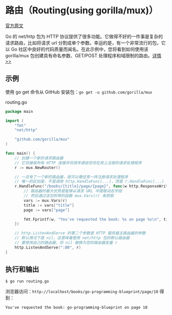 # 路由（Routing(using gorilla/mux)）<!-- omit in toc -->

[官方原文](https://gowebexamples.com/routes-using-gorilla-mux/)

Go 的 net/http 包为 HTTP 协议提供了很多功能。它做得不好的一件事是复杂的请求路由，比如将请求 url 分割成单个参数。幸运的是，有一个非常流行的包，它以 Go 社区中良好的代码质量而闻名。在此示例中，您将看到如何使用该 gorilla/mux 包创建具有命名参数、GET/POST 处理程序和域限制的路由。[详情>>](https://pkg.go.dev/github.com/gorilla/mux)

## 示例

使用 go get 命令从 GitHub 安装包：`go get -u github.com/gorilla/mux`

routing.go

```go
package main

import (
	"fmt"
	"net/http"

	"github.com/gorilla/mux"
)

func main() {
	// 创建一个新的请求路由器
	// 它将接收所有 HTTP 连接并将其传递给您将在其上注册的请求处理程序
	r := mux.NewRouter()

	// 一旦有了一个新的路由器，就可以像往常一样注册请求处理程序
	// 唯一的区别是，不是调用 http.HandleFunc(...)，而是 r.HandleFunc(...)
	r.HandleFunc("/books/{title}/page/{page}", func(w http.ResponseWriter, r *http.Request) {
		// 路由器的最大优势是能够从请求 URL 中提取动态字段
		// 然后通过该包附带的函数 mux.Vars(r) 来获取
		vars := mux.Vars(r)
		title := vars["title"]
		page := vars["page"]

		fmt.Fprintf(w, "You've requested the book: %s on page %s\n", title, page)
	})

	// http.ListenAndServe 的第二个参数是 HTTP 服务器主路由器的参数
	// 默认情况下是 nil，这意味着使用 net/http 包的默认路由器
	// 要使用自己的路由器，将 nil 替换为您的路由器变量 r
	http.ListenAndServe(":80", r)
}
```

## 执行和输出

```
$ go run routing.go
```

浏览器访问：`http://localhost/books/go-programming-blueprint/page/10` 得到：

```
You've requested the book: go-programming-blueprint on page 10
```
